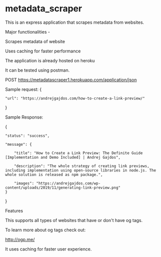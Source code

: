 # metadata_scraper
This is an express application that scrapes metadata from websites.

Major functionalities -

Scrapes metadata of website

Uses caching for faster performance

The application is already hosted on heroku

It can be tested using postman.

POST https://metadatascraper1.herokuapp.com/application/json

Sample request:
{
    
    "url": "https://andrejgajdos.com/how-to-create-a-link-preview/"
}

Sample Response: 

{

    "status": "success",
    
    "message": {
    
        "title": "How to Create a Link Preview: The Definite Guide [Implementation and Demo Included] | Andrej Gajdos",
        
        "description": "The whole strategy of creating link previews, including implementation using open-source libraries in node.js. The whole solution is released as npm package.",
        
        "images": "https://andrejgajdos.com/wp-content/uploads/2019/11/generating-link-preview.png"
    }
    
}



Features

This supports all types of websites that have or don't have og tags.

To learn more about og tags check out:

http://ogp.me/

It uses caching for faster user experience.
